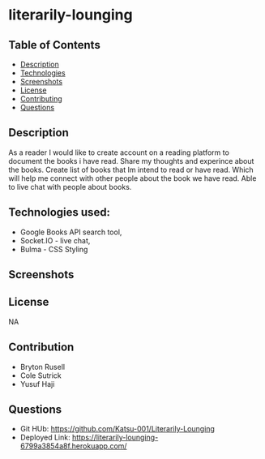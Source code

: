 # literarily-lounging

## Table of Contents
- [Description](#description)
- [Technologies](#technologies)
- [Screenshots](#screenshots)
- [License](#license)
- [Contributing](#contributing)
- [Questions](#questions)

## Description
As a reader I would like to create account on a reading platform to document the books i have read. Share my thoughts and experince about the books. Create list of books that Im intend to read or have read. Which will help me connect with other people about the book we have read. Able to live chat with people about books. 

## Technologies used:
 * Google Books API  search tool,
 * Socket.IO - live chat,
 * Bulma - CSS Styling


## Screenshots

## License
NA

## Contribution
* Bryton Rusell
* Cole Sutrick
* Yusuf Haji

## Questions
* Git HUb: https://github.com/Katsu-001/Literarily-Lounging
* Deployed Link: https://literarily-lounging-6799a3854a8f.herokuapp.com/

